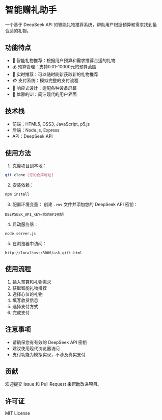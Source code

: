 # 智能赠礼助手

一个基于 DeepSeek API 的智能礼物推荐系统，帮助用户根据预算和需求找到最合适的礼物。

## 功能特点

- 🎁 智能礼物推荐：根据用户预算和需求推荐合适的礼物
- 💰 预算管理：支持0.01-10000元的预算范围
- 🔄 实时推荐：可以随时刷新获取新的礼物推荐
- 💳 支付系统：模拟完整的支付流程
- 📱 响应式设计：适配各种设备屏幕
- 🎨 优雅的UI：简洁现代的用户界面

## 技术栈

- 前端：HTML5, CSS3, JavaScript, p5.js
- 后端：Node.js, Express
- API：DeepSeek API

## 使用方法

1. 克隆项目到本地：
```bash
git clone [您的仓库地址]
```

2. 安装依赖：
```bash
npm install
```

3. 配置环境变量：
创建 `.env` 文件并添加您的 DeepSeek API 密钥：
```
DEEPSEEK_API_KEY=您的API密钥
```

4. 启动服务器：
```bash
node server.js
```

5. 在浏览器中访问：
```
http://localhost:8000/ask_gift.html
```

## 使用流程

1. 输入预算和礼物需求
2. 获取智能礼物推荐
3. 选择心仪的礼物
4. 填写收货信息
5. 选择支付方式
6. 完成支付

## 注意事项

- 请确保您有有效的 DeepSeek API 密钥
- 建议使用现代浏览器访问
- 支付功能为模拟实现，不涉及真实支付

## 贡献

欢迎提交 Issue 和 Pull Request 来帮助改进项目。

## 许可证

MIT License 